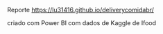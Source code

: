 Reporte
https://lu31416.github.io/deliverycomidabr/

criado com Power BI com dados de Kaggle de Ifood

